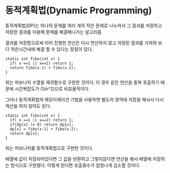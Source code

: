 # 동적계획법(Dynamic Programming)

동적계획법(DP)는 하나의 문제를 여러 개의 작은 문제로 나누어서 그 결과를 저장하고 저장한 결과를 이용해 문제를 해결해나가는 알고리즘

결과를 저장함으로써 이미 진행한 연산은 다시 연산하지 않고 저장된 결과를 가져와 보다 적은시간내에 해결 할 수 있다는 장점이 있다.

```
static int fibo(int x) {
  if( x ==1 || x==2) return 1;
  return fibo(x-1) + fibo(x-2);
}
```
위는 피보나치 수열을 재귀함수로 구현한 것이다. 이 경우 같은 연산을 중복 호출하기 때문에 시간복잡도가 O(n^2)으로 비효율적이다.

그러나 동적계획법의 메모이제이션 기법을 사용하면 별도의 영역에 저장을 해놔서 다시 계산을 하지 않아도 된다.
```
static int fibo(int x) {
  if( x ==1 || x==2) return 1;
  if(dp[x] != 0) return dp[x];
  dp[x] = fibo(x-1) + fibo(x-2);
  return dp[x];
}
```
위는 피보나치를 동적계획법으로 구현한 것이다.

배열에 값이 저장되어있다면 그 값을 반환하고 그렇지않다면 연산을 해서 배열에 저장하는 방식으로 구현했다. 이렇게 된다면 호출횟수가 엄청나게 감소할 것이다.
